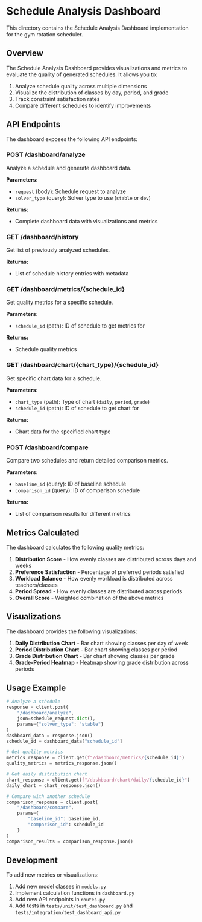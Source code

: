 # Schedule Analysis Dashboard

This directory contains the Schedule Analysis Dashboard implementation for the gym rotation scheduler.

## Overview

The Schedule Analysis Dashboard provides visualizations and metrics to evaluate the quality of generated schedules. It allows you to:

1. Analyze schedule quality across multiple dimensions
2. Visualize the distribution of classes by day, period, and grade
3. Track constraint satisfaction rates
4. Compare different schedules to identify improvements

## API Endpoints

The dashboard exposes the following API endpoints:

### POST /dashboard/analyze

Analyze a schedule and generate dashboard data.

**Parameters:**
- `request` (body): Schedule request to analyze
- `solver_type` (query): Solver type to use (`stable` or `dev`)

**Returns:**
- Complete dashboard data with visualizations and metrics

### GET /dashboard/history

Get list of previously analyzed schedules.

**Returns:**
- List of schedule history entries with metadata

### GET /dashboard/metrics/{schedule_id}

Get quality metrics for a specific schedule.

**Parameters:**
- `schedule_id` (path): ID of schedule to get metrics for

**Returns:**
- Schedule quality metrics

### GET /dashboard/chart/{chart_type}/{schedule_id}

Get specific chart data for a schedule.

**Parameters:**
- `chart_type` (path): Type of chart (`daily`, `period`, `grade`)
- `schedule_id` (path): ID of schedule to get chart for

**Returns:**
- Chart data for the specified chart type

### POST /dashboard/compare

Compare two schedules and return detailed comparison metrics.

**Parameters:**
- `baseline_id` (query): ID of baseline schedule
- `comparison_id` (query): ID of comparison schedule

**Returns:**
- List of comparison results for different metrics

## Metrics Calculated

The dashboard calculates the following quality metrics:

1. **Distribution Score** - How evenly classes are distributed across days and weeks
2. **Preference Satisfaction** - Percentage of preferred periods satisfied
3. **Workload Balance** - How evenly workload is distributed across teachers/classes
4. **Period Spread** - How evenly classes are distributed across periods
5. **Overall Score** - Weighted combination of the above metrics

## Visualizations

The dashboard provides the following visualizations:

1. **Daily Distribution Chart** - Bar chart showing classes per day of week
2. **Period Distribution Chart** - Bar chart showing classes per period
3. **Grade Distribution Chart** - Bar chart showing classes per grade
4. **Grade-Period Heatmap** - Heatmap showing grade distribution across periods

## Usage Example

```python
# Analyze a schedule
response = client.post(
    "/dashboard/analyze",
    json=schedule_request.dict(),
    params={"solver_type": "stable"}
)
dashboard_data = response.json()
schedule_id = dashboard_data["schedule_id"]

# Get quality metrics
metrics_response = client.get(f"/dashboard/metrics/{schedule_id}")
quality_metrics = metrics_response.json()

# Get daily distribution chart
chart_response = client.get(f"/dashboard/chart/daily/{schedule_id}")
daily_chart = chart_response.json()

# Compare with another schedule
comparison_response = client.post(
    "/dashboard/compare",
    params={
        "baseline_id": baseline_id,
        "comparison_id": schedule_id
    }
)
comparison_results = comparison_response.json()
```

## Development

To add new metrics or visualizations:

1. Add new model classes in `models.py`
2. Implement calculation functions in `dashboard.py`
3. Add new API endpoints in `routes.py`
4. Add tests in `tests/unit/test_dashboard.py` and `tests/integration/test_dashboard_api.py`